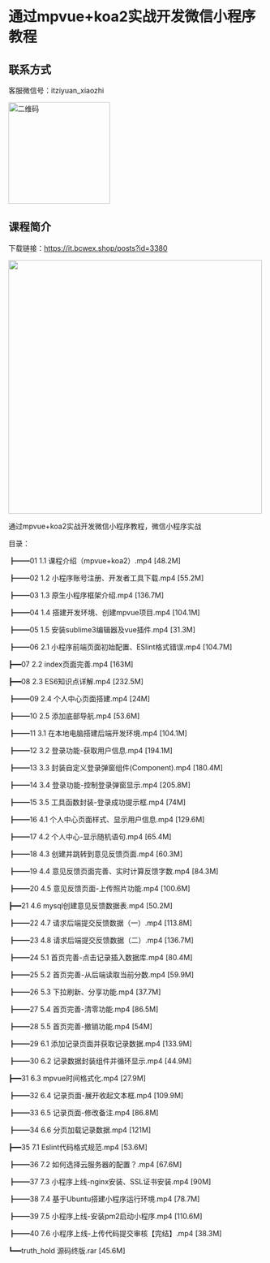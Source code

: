 # 通过mpvue+koa2实战开发微信小程序教程

## 联系方式

客服微信号：itziyuan_xiaozhi

<img src="https://ziyuanyun.oss-cn-guangzhou.aliyuncs.com/common/20240614073449/666b82192834a.jpg" width="200" height="200" alt="二维码">

## 课程简介

下载链接：https://it.bcwex.shop/posts?id=3380

<img src="https://ziyuanyun.oss-cn-guangzhou.aliyuncs.com/yun/20240515185138/664493ba770b9.jpg" width="500" alt="">

  通过mpvue+koa2实战开发微信小程序教程，微信小程序实战



 目录：

 ┣━━01 1.1 课程介绍（mpvue+koa2）.mp4 [48.2M]

 ┣━━02 1.2 小程序账号注册、开发者工具下载.mp4 [55.2M]

 ┣━━03 1.3 原生小程序框架介绍.mp4 [136.7M]

 ┣━━04 1.4 搭建开发环境、创建mpvue项目.mp4 [104.1M]

 ┣━━05 1.5 安装sublime3编辑器及vue插件.mp4 [31.3M]

 ┣━━06 2.1 小程序前端页面初始配置、ESlint格式错误.mp4 [104.7M]

 ┣━━07 2.2 index页面完善.mp4 [163M]

 ┣━━08 2.3 ES6知识点详解.mp4 [232.5M]

 ┣━━09 2.4 个人中心页面搭建.mp4 [24M]

 ┣━━10 2.5 添加底部导航.mp4 [53.6M]

 ┣━━11 3.1 在本地电脑搭建后端开发环境.mp4 [104.1M]

 ┣━━12 3.2 登录功能-获取用户信息.mp4 [194.1M]

 ┣━━13 3.3 封装自定义登录弹窗组件(Component).mp4 [180.4M]

 ┣━━14 3.4 登录功能-控制登录弹窗显示.mp4 [205.8M]

 ┣━━15 3.5 工具函数封装-登录成功提示框.mp4 [74M]

 ┣━━16 4.1 个人中心页面样式、显示用户信息.mp4 [129.6M]

 ┣━━17 4.2 个人中心-显示随机语句.mp4 [65.4M]

 ┣━━18 4.3 创建并跳转到意见反馈页面.mp4 [60.3M]

 ┣━━19 4.4 意见反馈页面完善、实时计算反馈字数.mp4 [84.3M]

 ┣━━20 4.5 意见反馈页面-上传照片功能.mp4 [100.6M]

 ┣━━21 4.6 mysql创建意见反馈数据表.mp4 [50.2M]

 ┣━━22 4.7 请求后端提交反馈数据（一）.mp4 [113.8M]

 ┣━━23 4.8 请求后端提交反馈数据（二）.mp4 [136.7M]

 ┣━━24 5.1 首页完善-点击记录插入数据库.mp4 [80.4M]

 ┣━━25 5.2 首页完善-从后端读取当前分数.mp4 [59.9M]

 ┣━━26 5.3 下拉刷新、分享功能.mp4 [37.7M]

 ┣━━27 5.4 首页完善-清零功能.mp4 [86.5M]

 ┣━━28 5.5 首页完善-撤销功能.mp4 [54M]

 ┣━━29 6.1 添加记录页面并获取记录数据.mp4 [133.9M]

 ┣━━30 6.2 记录数据封装组件并循环显示.mp4 [44.9M]

 ┣━━31 6.3 mpvue时间格式化.mp4 [27.9M]

 ┣━━32 6.4 记录页面-展开收起文本框.mp4 [109.9M]

 ┣━━33 6.5 记录页面-修改备注.mp4 [86.8M]

 ┣━━34 6.6 分页加载记录数据.mp4 [121M]

 ┣━━35 7.1 Eslint代码格式规范.mp4 [53.6M]

 ┣━━36 7.2 如何选择云服务器的配置？.mp4 [67.6M]

 ┣━━37 7.3 小程序上线-nginx安装、SSL证书安装.mp4 [90M]

 ┣━━38 7.4 基于Ubuntu搭建小程序运行环境.mp4 [78.7M]

 ┣━━39 7.5 小程序上线-安装pm2启动小程序.mp4 [110.6M]

 ┣━━40 7.6 小程序上线-上传代码提交审核【完结】.mp4 [38.3M]

 ┗━━truth_hold 源码终版.rar [45.6M]

  